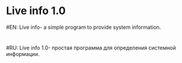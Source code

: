 # Live info 1.0
#EN: Live info- a simple program to provide system information.
#
#RU: Live info 1.0- простая программа для определения системной информации.
#
#
#
#
#
#
